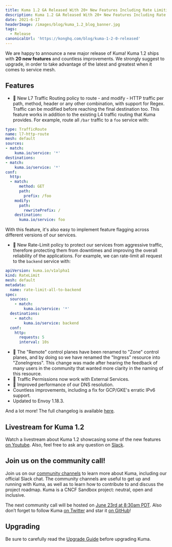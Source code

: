 ```yaml
---
title: Kuma 1.2 GA Released With 20+ New Features Including Rate Limiting and L7 Traffic Routing
description: Kuma 1.2 GA Released With 20+ New Features Including Rate Limiting and L7 Traffic Routing
date: 2021-6-17
headerImage: /images/blog/kuma_1.2_blog_banner.jpg
tags:
  - Release
canonicalUrl: 'https://konghq.com/blog/kuma-1-2-0-released'
---
```


We are happy to announce a new major release of Kuma! Kuma 1.2 ships with **20 new features** and countless improvements. We strongly suggest to upgrade, in order to take advantage of the latest and greatest when it comes to service mesh.

## Features

* 🚀 New L7 Traffic Routing policy to route - and modify - HTTP traffic per path, method, header or any other combination, with support for Regex. Traffic can be modified before reaching the final destination too. This feature works in addition to the existing L4 traffic routing that Kuma provides. For example, route all `/bar` traffic to a `foo` service with:

```yaml
type: TrafficRoute
name: l7-http-route
mesh: default
sources:
- match:
    kuma.io/service: '*'
destinations:
- match:
    kuma.io/service: '*'
conf:
  http:
  - match:
      method: GET
      path:
        prefix: /foo
    modify:
      path:
        rewritePrefix: /
    destination:
      kuma.io/service: foo
```

With this feature, it's also easy to implement feature flagging across different versions of our services.

* 🚀 New Rate-Limit policy to protect our services from aggressive traffic, therefore protecting them from downtimes and improving the overall reliability of the applications. For example, we can rate-limit all request to the `backend` service with:

```yaml
apiVersion: kuma.io/v1alpha1
kind: RateLimit
mesh: default
metadata:
  name: rate-limit-all-to-backend
spec:
  sources:
    - match:
        kuma.io/service: '*'
  destinations:
    - match:
        kuma.io/service: backend
  conf:
    http:
      requests: 5
      interval: 10s
```

* 🚀 The "Remote" control planes have been renamed to "Zone" control planes, and by doing so we have renamed the "Ingress" resource into "ZoneIngress". This change was made after hearing the feedback of many users in the community that wanted more clarity in the naming of this resource.
* 🚀 Traffic Permissions now work with External Services.
* 🚀 Improved performance of our DNS resolution.
* Countless improvements, including a fix for GCP/GKE's erratic IPv6 support.
* Updated to Envoy 1.18.3.

And a lot more! The full changelog is available [here](https://github.com/kumahq/kuma/blob/master/CHANGELOG.md).

## Livestream for Kuma 1.2

Watch a livestream about Kuma 1.2 showcasing some of the new features [on Youtube](https://www.youtube.com/watch?v=d0_OZ0c44mM&ab_channel=Kong). Also, feel free to ask any question on [Slack](https://kuma.io/community/).

## Join us on the community call!

Join us on our [community channels](https://kuma.io/community/) to learn more about Kuma, including our official Slack chat. The community channels are useful to get up and running with Kuma, as well as to learn how to contribute to and discuss the project roadmap. Kuma is a CNCF Sandbox project: neutral, open and inclusive.

The next community call will be hosted on [June 23rd at 8:30am PDT](https://kuma.io/community/). Also don’t forget to follow Kuma [on Twitter](https://twitter.com/kumamesh) and star it [on GitHub](https://github.com/kumahq/kuma)!

## Upgrading

Be sure to carefully read the [Upgrade Guide](https://github.com/kumahq/kuma/blob/master/UPGRADE.md) before upgrading Kuma.
